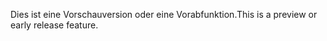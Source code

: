 <span data-ttu-id="cd161-101">Dies ist eine Vorschauversion oder eine Vorabfunktion.</span><span class="sxs-lookup"><span data-stu-id="cd161-101">This is a preview or early release feature.</span></span>